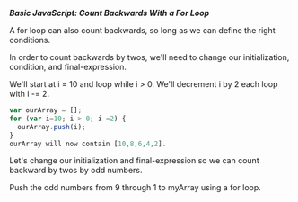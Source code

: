 ***Basic JavaScript: Count Backwards With a For Loop***

A for loop can also count backwards, so long as we can define the right conditions.

In order to count backwards by twos, we'll need to change our initialization, condition, and final-expression.

We'll start at i = 10 and loop while i > 0. We'll decrement i by 2 each loop with i -= 2.

```javascript
var ourArray = [];
for (var i=10; i > 0; i-=2) {
  ourArray.push(i);
}
ourArray will now contain [10,8,6,4,2].
```

Let's change our initialization and final-expression so we can count backward by twos by odd numbers.


Push the odd numbers from 9 through 1 to myArray using a for loop.
